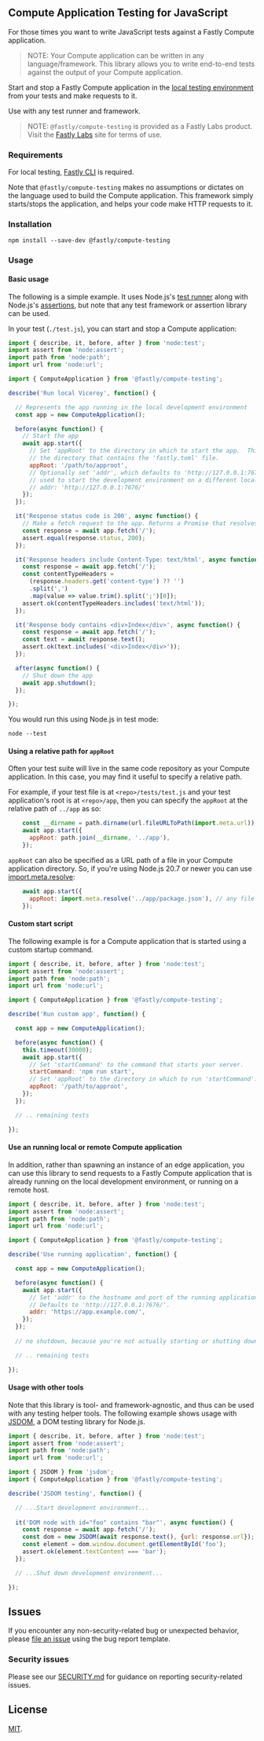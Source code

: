 ## Compute Application Testing for JavaScript

For those times you want to write JavaScript tests against a Fastly
Compute application.

> NOTE: Your Compute application can be written in any language/framework.
> This library allows you to write end-to-end tests against the
> output of your Compute application.

Start and stop a Fastly Compute application in the
[local testing environment](https://developer.fastly.com/learning/compute/testing/#running-a-local-testing-server)
from your tests and make requests to it.

Use with any test runner and framework.

> NOTE: `@fastly/compute-testing` is provided as a Fastly Labs product. Visit the
> [Fastly Labs](https://www.fastlylabs.com/) site for terms of use.

### Requirements

For local testing, [Fastly CLI](https://developer.fastly.com/learning/tools/cli) is required.

Note that `@fastly/compute-testing` makes no assumptions or dictates on the language used to build the
Compute application. This framework simply starts/stops the application, and helps your code make
HTTP requests to it.

### Installation

```
npm install --save-dev @fastly/compute-testing
```

### Usage

#### Basic usage

The following is a simple example. It uses Node.js's [test runner](https://nodejs.org/api/test.html) along with
Node.js's [assertions](https://nodejs.org/api/assert.html), but note that any test framework or assertion library
can be used.

In your test (`./test.js`), you can start and stop a Compute application:

```javascript
import { describe, it, before, after } from 'node:test';
import assert from 'node:assert';
import path from 'node:path';
import url from 'node:url';

import { ComputeApplication } from '@fastly/compute-testing';

describe('Run local Viceroy', function() {

  // Represents the app running in the local development environment
  const app = new ComputeApplication();

  before(async function() {
    // Start the app
    await app.start({
      // Set 'appRoot' to the directory in which to start the app.  This is usually
      // the directory that contains the 'fastly.toml' file.
      appRoot: '/path/to/approot',
      // Optionally set 'addr', which defaults to 'http://127.0.0.1:7676/', it can be
      // used to start the development environment on a different local address or port.
      // addr: 'http://127.0.0.1:7676/'
    });
  });

  it('Response status code is 200', async function() {
    // Make a fetch request to the app. Returns a Promise that resolves to a Response.
    const response = await app.fetch('/');
    assert.equal(response.status, 200);
  });

  it('Response headers include Content-Type: text/html', async function() {
    const response = await app.fetch('/');
    const contentTypeHeaders =
      (response.headers.get('content-type') ?? '')
      .split(',')
      .map(value => value.trim().split(';')[0]);
    assert.ok(contentTypeHeaders.includes('text/html'));
  });

  it('Response body contains <div>Index</div>', async function() {
    const response = await app.fetch('/');
    const text = await response.text();
    assert.ok(text.includes('<div>Index</div>'));
  });

  after(async function() {
    // Shut down the app
    await app.shutdown();
  });

});
```

You would run this using Node.js in test mode:

```
node --test
```

#### Using a relative path for `appRoot`

Often your test suite will live in the same code repository as your Compute application.
In this case, you may find it useful to specify a relative path.

For example, if your test file is at `<repo>/tests/test.js` and your test application's root is at `<repo>/app`,
then you can specify the `appRoot` at the relative path of `../app` as so:
```javascript
    const __dirname = path.dirname(url.fileURLToPath(import.meta.url));
    await app.start({
      appRoot: path.join(__dirname, '../app'),
    });
```

`appRoot` can also be specified as a URL path of a file in your Compute application
directory. So, if you're using Node.js 20.7 or newer you can use
[import.meta.resolve](https://nodejs.org/api/esm.html#importmetaresolvespecifier):
```javascript
    await app.start({
      appRoot: import.meta.resolve('../app/package.json'), // any file in the directory
    });
```

#### Custom start script

The following example is for a Compute application that is started using a
custom startup command.

```javascript
import { describe, it, before, after } from 'node:test';
import assert from 'node:assert';
import path from 'node:path';
import url from 'node:url';

import { ComputeApplication } from '@fastly/compute-testing';

describe('Run custom app', function() {

  const app = new ComputeApplication();

  before(async function() {
    this.timeout(30000);
    await app.start({
      // Set 'startCommand' to the command that starts your server.
      startCommand: 'npm run start',
      // Set 'appRoot' to the directory in which to run 'startCommand'.
      appRoot: '/path/to/approot',
    });
  });

  // .. remaining tests

});
```

#### Use an running local or remote Compute application

In addition, rather than spawning an instance of an edge application, you can use this library to send requests to
a Fastly Compute application that is already running on the local development environment, or running on a remote host.

```javascript
import { describe, it, before, after } from 'node:test';
import assert from 'node:assert';
import path from 'node:path';
import url from 'node:url';

import { ComputeApplication } from '@fastly/compute-testing';

describe('Use running application', function() {

  const app = new ComputeApplication();

  before(async function() {
    await app.start({
      // Set 'addr' to the hostname and port of the running application.
      // Defaults to 'http://127.0.0.1:7676/'.
      addr: 'https://app.example.com/',
    });
  });
  
  // no shutdown, because you're not actually starting or shutting down an instance.

  // .. remaining tests

});
```

#### Usage with other tools

Note that this library is tool- and framework-agnostic, and thus can be used with any testing helper
tools. The following example shows usage with [JSDOM](https://github.com/jsdom/jsdom), a DOM
testing library for Node.js.

```javascript
import { describe, it, before, after } from 'node:test';
import assert from 'node:assert';
import path from 'node:path';
import url from 'node:url';

import { JSDOM } from 'jsdom';
import { ComputeApplication } from '@fastly/compute-testing';

describe('JSDOM testing', function() {

  // ...Start development environment...
  
  it('DOM node with id="foo" contains "bar"', async function() {
    const response = await app.fetch('/');
    const dom = new JSDOM(await response.text(), {url: response.url});
    const element = dom.window.document.getElementById('foo');
    assert.ok(element.textContent === 'bar');
  });

  // ...Shut down development environment...

});
```

## Issues

If you encounter any non-security-related bug or unexpected behavior, please [file an issue][bug]
using the bug report template.

[bug]: https://github.com/fastly/js-compute-testing/issues/new?labels=bug

### Security issues

Please see our [SECURITY.md](./SECURITY.md) for guidance on reporting security-related issues.

## License

[MIT](./LICENSE).

